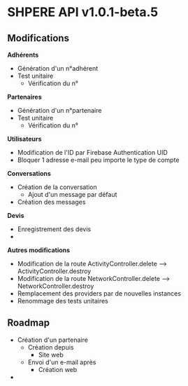 # SHPERE API v1.0.1-beta.5

## Modifications

**Adhérents**

- Génération d'un n°adhérent
- Test unitaire
  - Vérification du n°

**Partenaires**

- Génération d'un n°partenaire
- Test unitaire
  - Vérification du n°

**Utilisateurs**

- Modification de l'ID par Firebase Authentication UID
- Bloquer 1 adresse e-mail peu importe le type de compte

**Conversations**

- Création de la conversation
  - Ajout d'un message par défaut
- Création des messages

**Devis**

- Enregistrement des devis
- 

**Autres modifications**

- Modification de la route ActivityController.delete --> ActivityController.destroy
- Modification de la route NetworkController.delete --> NetworkController.destroy
- Remplacement des providers par de nouvelles instances
- Renommage des tests unitaires

## Roadmap

- Création d'un partenaire
  - Création depuis
    - Site web
  - Envoi d'un e-mail après
    - Création web
- 

